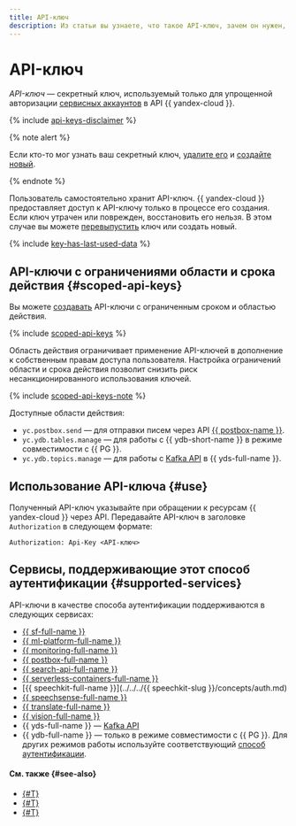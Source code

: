 ```yaml
---
title: API-ключ
description: Из статьи вы узнаете, что такое API-ключ, зачем он нужен, как использовать API-ключ и какие сервисы поддерживают этот способ аутентификации.
---
```


# API-ключ


_API-ключ_ — секретный ключ, используемый только для упрощенной авторизации [сервисных аккаунтов](../users/service-accounts.md) в API {{ yandex-cloud }}.

{% include [api-keys-disclaimer](../../../_includes/iam/api-keys-disclaimer.md) %}

{% note alert %}

Если кто-то мог узнать ваш секретный ключ, [удалите его](../../operations/api-key/delete.md) и [создайте новый](../../operations/api-key/create.md).

{% endnote %}

Пользователь самостоятельно хранит API-ключ. {{ yandex-cloud }} предоставляет доступ к API-ключу только в процессе его создания. Если ключ утрачен или поврежден, восстановить его нельзя. В этом случае вы можете [перевыпустить](../../operations/compromised-credentials.md#api-key-reissue) ключ или создать новый.

{% include [key-has-last-used-data](../../../_includes/iam/key-has-last-used-data.md) %}

## API-ключи с ограничениями области и срока действия {#scoped-api-keys}

Вы можете [создавать](../../operations/api-key/create.md) API-ключи с ограниченным сроком и областью действия.

{% include [scoped-api-keys](../../../_includes/iam/scoped-api-keys.md) %}

Область действия ограничивает применение API-ключей в дополнение к собственным правам доступа пользователя. Настройка ограничений области и срока действия позволит снизить риск несанкционированного использования ключей.

{% include [scoped-api-keys-note](../../../_includes/iam/scoped-api-keys-note.md) %}

Доступные области действия:

* `yc.postbox.send` — для отправки писем через API [{{ postbox-name }}](../../../postbox/index.yaml).
* `yc.ydb.tables.manage` — для работы с {{ ydb-short-name }} в режиме совместимости с {{ PG }}.
* `yc.ydb.topics.manage` — для работы с [Kafka API](../../../data-streams/kafkaapi/auth.md) в {{ yds-full-name }}.

## Использование API-ключа {#use}

Полученный API-ключ указывайте при обращении к ресурсам {{ yandex-cloud }} через API. Передавайте API-ключ в заголовке `Authorization` в следующем формате:

```
Authorization: Api-Key <API-ключ>
```

## Сервисы, поддерживающие этот способ аутентификации {#supported-services}

API-ключи в качестве способа аутентификации поддерживаются в следующих сервисах:

* [{{ sf-full-name }}](../../../functions/operations/function/auth.md)
* [{{ ml-platform-full-name }}](../../../datasphere/api-ref/authentication.md)
* [{{ monitoring-full-name }}](../../../monitoring/api-ref/authentication.md)
* [{{ postbox-full-name }}](../../../postbox/api-ref/authentication.md)
* [{{ search-api-full-name }}](../../../search-api/operations/auth.md)
* [{{ serverless-containers-full-name }}](../../../serverless-containers/)
* [{{ speechkit-full-name }}](../../../{{ speechkit-slug }}/concepts/auth.md)
* [{{ speechsense-full-name }}](../../../speechsense/api-ref/authentication.md)
* [{{ translate-full-name }}](../../../translate/api-ref/authentication.md)
* [{{ vision-full-name }}](../../../vision/api-ref/authentication.md)
* {{ yds-full-name }} — [Kafka API](../../../data-streams/kafkaapi/index.md)
* {{ ydb-full-name }} — только в режиме совместимости с {{ PG }}. Для других режимов работы используйте соответствующий [способ аутентификации](../../../ydb/operations/connection#auth).

#### См. также {#see-also}

* [{#T}](../../operations/api-key/create.md)
* [{#T}](iam-token.md)
* [{#T}](./index.md)
